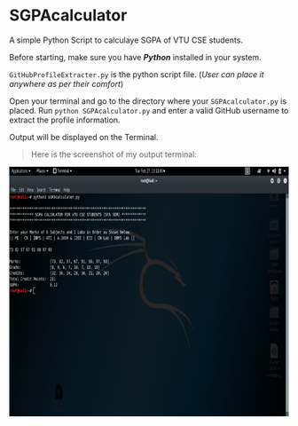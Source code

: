 # SGPAcalculator

A simple Python Script to calculaye SGPA of VTU CSE students.

Before starting, make sure you have **_Python_** installed in your system.

`GitHubProfileExtracter.py` is the python script file. (_User can place it anywhere as per their comfort_)

Open your terminal and go to the directory where your `SGPAcalculator.py` is placed. 
Run `python SGPAcalculator.py` and enter a valid GitHub username to extract the profile information.

Output will be displayed on the Terminal.

>Here is the screenshot of my output terminal:
<img src="/TerminalScreenshot/TerminalScreenshot.png" width="800" height="450" alt="TerminalScreenshot"/>
